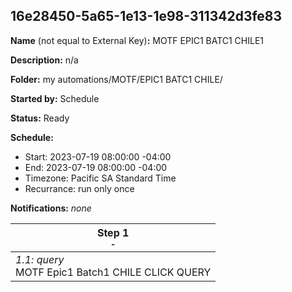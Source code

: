 ## 16e28450-5a65-1e13-1e98-311342d3fe83

**Name** (not equal to External Key)**:** MOTF EPIC1 BATC1 CHILE1

**Description:** n/a

**Folder:** my automations/MOTF/EPIC1 BATC1 CHILE/

**Started by:** Schedule

**Status:** Ready

**Schedule:**

* Start: 2023-07-19 08:00:00 -04:00
* End: 2023-07-19 08:00:00 -04:00
* Timezone: Pacific SA Standard Time
* Recurrance: run only once

**Notifications:** _none_


| Step 1<br>_<small>-</small>_ |
| --- |
| _1.1: query_<br>MOTF Epic1 Batch1 CHILE CLICK QUERY |
